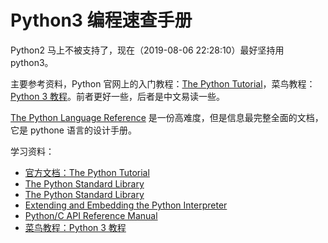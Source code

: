 # Python3 编程速查手册

Python2 马上不被支持了，现在（2019-08-06 22:28:10）最好坚持用 python3。

主要参考资料，Python 官网上的入门教程：[The Python Tutorial][1]，菜鸟教程：[Python 3 教程][2]。前者更好一些，后者是中文易读一些。

[The Python Language Reference][7] 是一份高难度，但是信息最完整全面的文档，它是 pythone 语言的设计手册。

学习资料：

* [官方文档：The Python Tutorial][1]
* [The Python Standard Library][3]
* [The Python Standard Library][4]
* [Extending and Embedding the Python Interpreter][5]
* [Python/C API Reference Manual][6]
* [菜鸟教程：Python 3 教程][2]


[1]: https://docs.python.org/3/tutorial/index.html "官方文档：The Python Tutorial"
[2]: https://www.runoob.com/python3/python3-tutorial.html "菜鸟教程：Python 3 教程"
[3]: https://docs.python.org/3/library/index.html#library-index "The Python Standard Library"
[4]: https://docs.python.org/3/reference/index.html#reference-index "The Python Language Reference"
[5]: https://docs.python.org/3/extending/index.html#extending-index "Extending and Embedding the Python Interpreter"
[6]: https://docs.python.org/3/c-api/index.html#c-api-index "Python/C API Reference Manual"
[7]: https://docs.python.org/3/reference/ "The Python Language Reference"

